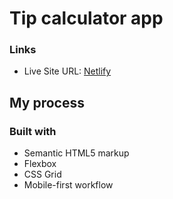 # Tip calculator app

### Links

- Live Site URL: [Netlify](https://tipcalculator-application.netlify.app/)

## My process

### Built with

- Semantic HTML5 markup
- Flexbox
- CSS Grid
- Mobile-first workflow
